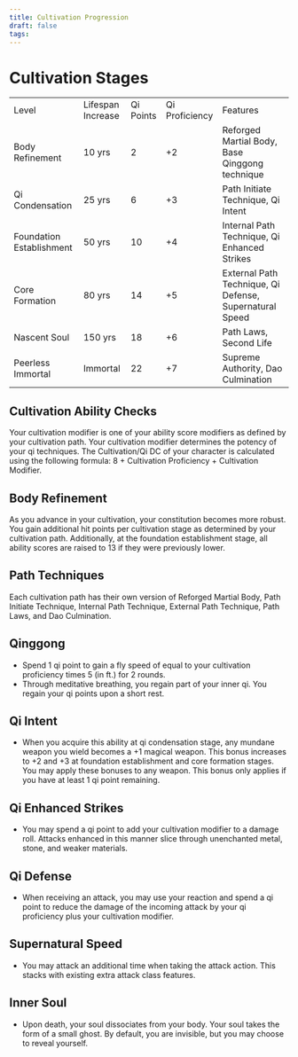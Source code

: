 ```yaml
---
title: Cultivation Progression
draft: false
tags:
---
```

# Cultivation Stages

|                          |                   |           |                |                                                         |
| ------------------------ | ----------------- | --------- | -------------- | ------------------------------------------------------- |
| Level                    | Lifespan Increase | Qi Points | Qi Proficiency | Features                                                |
| Body Refinement          | 10 yrs            | 2         | +2             | Reforged Martial Body, Base Qinggong technique          |
| Qi Condensation          | 25 yrs            | 6         | +3             | Path Initiate Technique, Qi Intent                      |
| Foundation Establishment | 50 yrs            | 10        | +4             | Internal Path Technique, Qi Enhanced Strikes            |
| Core Formation           | 80 yrs            | 14        | +5             | External Path Technique, Qi Defense, Supernatural Speed |
| Nascent Soul             | 150 yrs           | 18        | +6             | Path Laws, Second Life                                  |
| Peerless Immortal        | Immortal          | 22        | +7             | Supreme Authority, Dao Culmination                      |
## Cultivation Ability Checks
Your cultivation modifier is one of your ability score modifiers as defined by your cultivation path. Your cultivation modifier determines the potency of your qi techniques. The Cultivation/Qi DC of your character is calculated using the following formula: 8 + Cultivation Proficiency + Cultivation Modifier. 

## Body Refinement
As you advance in your cultivation, your constitution becomes more robust. You gain additional hit points per cultivation stage as determined by your cultivation path. Additionally, at the foundation establishment stage, all ability scores are raised to 13 if they were previously lower. 

## Path Techniques
Each cultivation path has their own version of Reforged Martial Body, Path Initiate Technique, Internal Path Technique, External Path Technique, Path Laws, and Dao Culmination. 

## Qinggong

- Spend 1 qi point to gain a fly speed of equal to your cultivation proficiency times 5 (in ft.) for 2 rounds.
- Through meditative breathing, you regain part of your inner qi. You regain your qi points upon a short rest. 

## Qi Intent
- When you acquire this ability at qi condensation stage, any mundane weapon you wield becomes a +1 magical weapon. This bonus increases to +2 and +3 at foundation establishment and core formation stages.  You may apply these bonuses to any weapon. This bonus only applies if you have at least 1 qi point remaining.  

## Qi Enhanced Strikes

- You may spend a qi point to add your cultivation modifier to a damage roll. Attacks enhanced in this manner slice through unenchanted metal, stone, and weaker materials.

## Qi Defense

- When receiving an attack, you may use your reaction and spend a qi point to reduce the damage of the incoming attack by your qi proficiency plus your cultivation modifier.

## Supernatural Speed
- You may attack an additional time when taking the attack action. This stacks with existing extra attack class features.

## Inner Soul
- Upon death, your soul dissociates from your body. Your soul takes the form of a small ghost. By default, you are invisible, but you may choose to reveal yourself. 